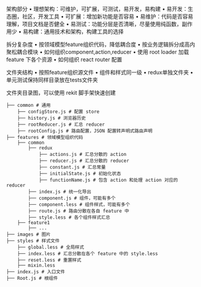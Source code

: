 架构部分
• 理想架构：可维护，可扩展，可测试，易开发，易构建
• 易开发：生态圈，社区，开发工具
• 可扩展：增加新功能是否容易
• 易维护：代码是否容易理解，项目文档是否健全
• 易测试：功能分层是否清晰，尽量使用纯函数，副作用少
• 易构建：通用技术和架构，构建工具的选择

拆分复杂度
• 按领域模型feature组织代码，降低耦合度
• 按业务逻辑拆分成高内聚松耦合模块
• 如何组织component,action,reducer
• 使用 root loader 加载 feature 下各个资源
• 如何组织 react router 配置

文件夹结构
• 按照feature组织源文件
• 组件和样式同一级
• redux单独文件夹
• 单元测试保持同样目录放在tests文件夹

文件夹目录图，可以使用 rekit 脚手架快速创建
```shell
├── common # 通用
    ├── configStore.js # 配置 store
    ├── history.js # 浏览器历史
    ├── rootReducer.js # 汇总 reducer
    ├── rootConfig.js # 路由配置，JSON 配置转声明式路由声明
├── features # 领域模型组织代码
    ├── common
        ├── redux
            ├── actions.js # 汇总分散的 action
            ├── reducer.js # 汇总分散的 reducer
            ├── constant.js # 汇总常量
            ├── initialState.js # 初始化状态
            ├── functionName.js # 包含 action 和处理 action 对应的 reducer
        ├── index.js # 统一化导出
        ├── component.js # 组件，可能有多个
        ├── component.less # 组件样式，可能有多个
        ├── route.js # 路由分散在各自 feature 中
        ├── style.less # 各个组件样式汇总
    ├── feature1
        ├── ...
├── images # 图片
├── styles # 样式文件
    ├── global.less # 全局样式
    ├── index.less # 汇总分散在各个 feature 中的 style.less
    ├── reset.less # 重置样式
    ├── mixin.less
├── index.js # 入口文件
├── Root.js # 根组件
```